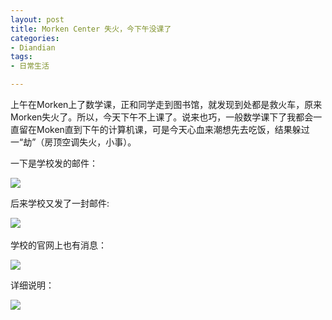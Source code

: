 ```yaml
---
layout: post
title: Morken Center 失火，今下午没课了
categories:
- Diandian
tags:
- 日常生活

---
```

<p>上午在Morken上了数学课，正和同学走到图书馆，就发现到处都是救火车，原来Morken失火了。所以，今天下午不上课了。说来也巧，一般数学课下了我都会一直留在Moken直到下午的计算机课，可是今天心血来潮想先去吃饭，结果躲过一“劫”（房顶空调失火，小事）。</p>
<p>一下是学校发的邮件：</p>
<p><img src="http://m2.img.srcdd.com/farm4/d/2012/0627/10/D488B37E9E3F459BBCAC563337C9B251_B500_900_500_391.PNG" /></p>
<p>后来学校又发了一封邮件:</p>
<p><img src="http://m2.img.srcdd.com/farm4/d/2012/0627/10/6FFE0BF720CC3381A772E46B06FDAD1F_B500_900_500_298.PNG" /><br /><br />学校的官网上也有消息：</p>
<p><img src="http://m1.img.srcdd.com/farm5/d/2012/0627/10/0980169FBDD90240F98820AC64315D8A_B500_900_500_318.PNG" /><br /></p>
<p>详细说明：</p>
<p><img src="http://m2.img.srcdd.com/farm5/d/2012/0627/10/46DD1135F434C63A1099AB6995251DA5_B500_900_500_317.PNG" /><br /></p>